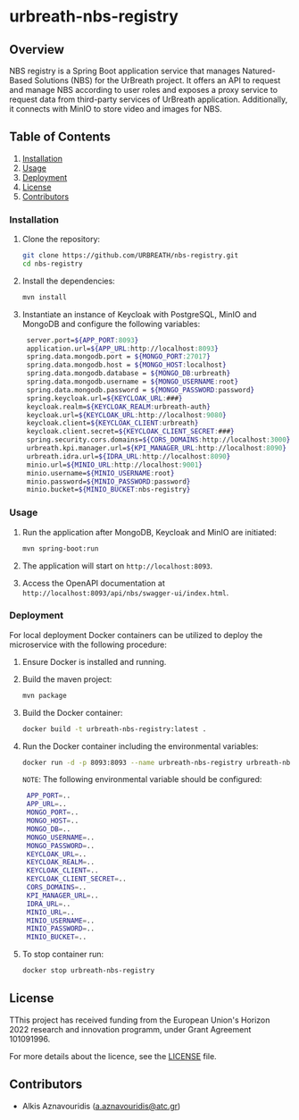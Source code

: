 # urbreath-nbs-registry

## Overview

NBS registry is a Spring Boot application service that manages Natured-Based Solutions (NBS) for the UrBreath project. It offers an API to request and manage NBS according to user roles and exposes a proxy service to request data from third-party services of UrBreath application. Additionally, it connects with MinIO to store video and images for NBS.

## Table of Contents

1. [Installation](#installation)
2. [Usage](#usage)
3. [Deployment](#deployment)
4. [License](#license)
5. [Contributors](#contributors)

### Installation

1. Clone the repository:

    ```sh
    git clone https://github.com/URBREATH/nbs-registry.git
    cd nbs-registry
    ```

2. Install the dependencies:

    ```sh
    mvn install
    ```

3. Instantiate an instance of Keycloak with PostgreSQL, MinIO and MongoDB and configure the following variables:

   ```sh
    server.port=${APP_PORT:8093}
    application.url=${APP_URL:http://localhost:8093}
    spring.data.mongodb.port = ${MONGO_PORT:27017}
    spring.data.mongodb.host = ${MONGO_HOST:localhost}
    spring.data.mongodb.database = ${MONGO_DB:urbreath}
    spring.data.mongodb.username = ${MONGO_USERNAME:root}
    spring.data.mongodb.password = ${MONGO_PASSWORD:password}
    spring.keycloak.url=${KEYCLOAK_URL:###}
    keycloak.realm=${KEYCLOAK_REALM:urbreath-auth}
    keycloak.url=${KEYCLOAK_URL:http://localhost:9080}
    keycloak.client=${KEYCLOAK_CLIENT:urbreath}
    keycloak.client.secret=${KEYCLOAK_CLIENT_SECRET:###}
    spring.security.cors.domains=${CORS_DOMAINS:http://localhost:3000}
    urbreath.kpi.manager.url=${KPI_MANAGER_URL:http://localhost:8090}
    urbreath.idra.url=${IDRA_URL:http://localhost:8090}
    minio.url=${MINIO_URL:http://localhost:9001}
    minio.username=${MINIO_USERNAME:root}
    minio.password=${MINIO_PASSWORD:password}
    minio.bucket=${MINIO_BUCKET:nbs-registry}
   ```

### Usage

1. Run the application after MongoDB, Keycloak and MinIO are initiated:

    ```sh
    mvn spring-boot:run
    ```

2. The application will start on `http://localhost:8093`.

3. Access the OpenAPI documentation at `http://localhost:8093/api/nbs/swagger-ui/index.html`.

### Deployment

For local deployment Docker containers can be utilized to deploy the microservice with the following procedure:

1. Ensure Docker is installed and running.

2. Build the maven project:

    ```sh
    mvn package
    ```

3. Build the Docker container:

    ```sh
    docker build -t urbreath-nbs-registry:latest .
    ```

4. Run the Docker container including the environmental variables:

    ```sh
    docker run -d -p 8093:8093 --name urbreath-nbs-registry urbreath-nbs-registry:latest
    ```

   ``NOTE``: The following environmental variable should be configured:

   ```sh
    APP_PORT=..
    APP_URL=..
    MONGO_PORT=..
    MONGO_HOST=..
    MONGO_DB=..
    MONGO_USERNAME=..
    MONGO_PASSWORD=..
    KEYCLOAK_URL=..
    KEYCLOAK_REALM=..
    KEYCLOAK_CLIENT=..
    KEYCLOAK_CLIENT_SECRET=..
    CORS_DOMAINS=..
    KPI_MANAGER_URL=..
    IDRA_URL=..
    MINIO_URL=..
    MINIO_USERNAME=..
    MINIO_PASSWORD=..
    MINIO_BUCKET=..
   ```

5. To stop container run:

    ```sh
   docker stop urbreath-nbs-registry
    ```

## License

TThis project has received funding from the European Union's Horizon 2022 research and innovation programm, under Grant Agreement 101091996.

For more details about the licence, see the [LICENSE](LICENSE) file.

## Contributors

- Alkis Aznavouridis (<a.aznavouridis@atc.gr>)
